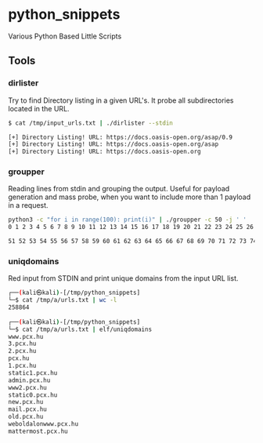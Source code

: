 # python_snippets
Various Python Based Little Scripts


## Tools

### dirlister

Try to find Directory listing in a given URL's. It probe all subdirectories located in the URL.

```bash
$ cat /tmp/input_urls.txt | ./dirlister --stdin

[+] Directory Listing! URL: https://docs.oasis-open.org/asap/0.9
[+] Directory Listing! URL: https://docs.oasis-open.org/asap
[+] Directory Listing! URL: https://docs.oasis-open.org
```

### groupper

Reading lines from stdin and grouping the output. Useful for payload generation and mass probe, when you want to include more than 1 payload in a request.

```bash
python3 -c "for i in range(100): print(i)" | ./groupper -c 50 -j ' '
0 1 2 3 4 5 6 7 8 9 10 11 12 13 14 15 16 17 18 19 20 21 22 23 24 25 26 27 28 29 30 31 32 33 34 35 36 37 38 39 40 41 42 43 44 45 46 47 48 49

51 52 53 54 55 56 57 58 59 60 61 62 63 64 65 66 67 68 69 70 71 72 73 74 75 76 77 78 79 80 81 82 83 84 85 86 87 88 89 90 91 92 93 94 95 96 97 98 99
```


### uniqdomains

Red input from STDIN and print unique domains from the input URL list.

```bash
┌──(kali㉿kali)-[/tmp/python_snippets]
└─$ cat /tmp/a/urls.txt | wc -l        
258864
                                                                                                                                                                                                                                            
┌──(kali㉿kali)-[/tmp/python_snippets]
└─$ cat /tmp/a/urls.txt | elf/uniqdomains 
www.pcx.hu
3.pcx.hu
2.pcx.hu
pcx.hu
1.pcx.hu
static1.pcx.hu
admin.pcx.hu
www2.pcx.hu
static0.pcx.hu
new.pcx.hu
mail.pcx.hu
old.pcx.hu
weboldalonwww.pcx.hu
mattermost.pcx.hu
```

